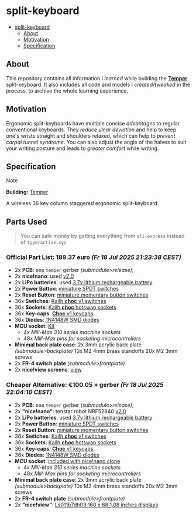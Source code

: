 # split-keyboard

<!--toc:start-->
- [split-keyboard](#split-keyboard)
  - [About](#about)
  - [Motivation](#motivation)
  - [Specification](#specification)
<!--toc:end-->



## About

This repository contains all information I *learned* while building the **[Temper](https://github.com/raeedcho/temper)** split-keyboard. It also includes all code and models I *created/tweaked* in the process, to archive the whole learning experience.

## Motivation

Ergonomic split-keyboards have multiple concise *advantages* to regular conventional keyboards. They *reduce ulnar deviation* and help to keep one's wrists straight and shoulders relaxed, which can help to *prevent carpal tunnel syndrome*. You can also adjust the angle of the halves to suit your writing posture and leads to *greater comfort* while writing.

## Specification

> [!NOTE]
> **Building:**
> [Temper](https://github.com/raeedcho/temper)

A wireless 36 key column staggered ergonomic split-keyboard.

## Parts Used
> You can safe money by getting everything from `ali-express` instead of `typeractive.xyz`

### Official Part List: 189.37 euro *(Fr 18 Jul 2025 21:23:38 CEST)*

- 2x **PCB**: see `temper` gerber *(submodule>release)*;
- 2x **nice!nano**: used [v2.0](https://typeractive.xyz/products/nice-nano?variant=42225114546407)
- 2x **LiPo batteries**: used [3.7v lithium rechargeable battery](https://de.aliexpress.com/item/1005008785016335.html?spm=a2g0o.productlist.main.1.9beeG9r5G9r5eh&algo_pvid=ac1f44e3-fba2-4d23-9f27-b83f57368fe6&algo_exp_id=ac1f44e3-fba2-4d23-9f27-b83f57368fe6-0&pdp_ext_f=%7B%22order%22%3A%2227%22%2C%22eval%22%3A%221%22%7D&pdp_npi=4%40dis%21EUR%2114.06%217.03%21%21%21114.72%2157.36%21%402103864c17528658150088401e63bc%2112000046655099198%21sea%21AT%216354448385%21X&curPageLogUid=zQZFeTEpTPQU&utparam-url=scene%3Asearch%7Cquery_from%3A)
- 2x **Power Button**: [miniature SPDT switches](https://de.aliexpress.com/item/1005007387580550.html?spm=a2g0o.cart.0.0.61344ae4XSUB7j&mp=1&pdp_npi=5%40dis%21EUR%21EUR%201.37%21EUR%201.17%21%21EUR%201.17%21%21%21%402103834817528637739712089e5cda%2112000040540005533%21ct%21AT%216354448385%21%211%210&gatewayAdapt=glo2deu)
- 2x **Reset Button**: [miniature momentary button switches](https://de.aliexpress.com/item/1005006973031934.html?spm=a2g0o.productlist.main.4.226af0fof0fo8s&aem_p4p_detail=202507181115339301428292823000002138385&algo_pvid=ef17869c-1f23-44f5-9fba-ae54bec91cd4&algo_exp_id=ef17869c-1f23-44f5-9fba-ae54bec91cd4-3&pdp_ext_f=%7B%22order%22%3A%22199%22%2C%22eval%22%3A%221%22%7D&pdp_npi=4%40dis%21EUR%211.46%211.28%21%21%2111.94%2110.51%21%40211b619a17528625337705209e615e%2112000038900555436%21sea%21AT%216354448385%21X&curPageLogUid=cXDzo0hJNxjV&utparam-url=scene%3Asearch%7Cquery_from%3A&search_p4p_id=202507181115339301428292823000002138385_1)
- 36x **Switches**: [Kailh **choc** v1 switches](https://typeractive.xyz/products/choc-switches?variant=45741919207655)
- 36x **Sockets**: [Kailh **choc** hotswap sockets](https://typeractive.xyz/products/hotswap-sockets?variant=45742200324327)
- 36x **Key-caps**: [**Choc** v1 keycaps](https://typeractive.xyz/products/mbk-keycaps?variant=45419753111783)
- 36x **Diodes**: [1N4148W SMD diodes](https://typeractive.xyz/products/smd-diodes)
- **MCU socket**: [Kit](https://typeractive.xyz/products/machine-sockets-and-pins?variant=45741664469223)
  - 4x *Mill-Max 310 series machine sockets*
  - 48x *Mill-Max pins for socketing microcontrollers*
- **Minimal back plate case**:
        2x 3mm acrylic back plate *(submodule>backplate)*
        10x M2 4mm brass standoffs
        20x M2 3mm screws
- 2x **FR-4 switch plate** *(submodule>frontplate)*
- 2x **nice!view screens**: [view](https://typeractive.xyz/products/nice-view)

### Cheaper Alternative: €100.05 + gerber *(Fr 18 Jul 2025 22:04:10 CEST)*
- 2x **PCB**: see `temper` gerber *(submodule>release)*;
- 2x **"nice!nano"**: tenstar robot NRF52840 [v2.0](https://de.aliexpress.com/item/1005008099333183.html?spm=a2g0o.cart.0.0.77534ae41SSyUc&mp=1&pdp_npi=5%40dis%21EUR%21EUR%202.28%21EUR%202.28%21%21EUR%202.28%21%21%21%40210385db17529069809245997e0088%2112000043736225747%21ct%21AT%216354448385%21%212%210&gatewayAdapt=glo2deu)
- 2x **LiPo batteries**: used [3.7v lithium rechargeable battery](https://de.aliexpress.com/item/1005008785016335.html?spm=a2g0o.productlist.main.1.9beeG9r5G9r5eh&algo_pvid=ac1f44e3-fba2-4d23-9f27-b83f57368fe6&algo_exp_id=ac1f44e3-fba2-4d23-9f27-b83f57368fe6-0&pdp_ext_f=%7B%22order%22%3A%2227%22%2C%22eval%22%3A%221%22%7D&pdp_npi=4%40dis%21EUR%2114.06%217.03%21%21%21114.72%2157.36%21%402103864c17528658150088401e63bc%2112000046655099198%21sea%21AT%216354448385%21X&curPageLogUid=zQZFeTEpTPQU&utparam-url=scene%3Asearch%7Cquery_from%3A)
- 2x **Power Button**: [miniature SPDT switches](https://de.aliexpress.com/item/1005007387580550.html?spm=a2g0o.cart.0.0.61344ae4XSUB7j&mp=1&pdp_npi=5%40dis%21EUR%21EUR%201.37%21EUR%201.17%21%21EUR%201.17%21%21%21%402103834817528637739712089e5cda%2112000040540005533%21ct%21AT%216354448385%21%211%210&gatewayAdapt=glo2deu)
- 2x **Reset Button**: [miniature momentary button switches](https://de.aliexpress.com/item/1005006973031934.html?spm=a2g0o.productlist.main.4.226af0fof0fo8s&aem_p4p_detail=202507181115339301428292823000002138385&algo_pvid=ef17869c-1f23-44f5-9fba-ae54bec91cd4&algo_exp_id=ef17869c-1f23-44f5-9fba-ae54bec91cd4-3&pdp_ext_f=%7B%22order%22%3A%22199%22%2C%22eval%22%3A%221%22%7D&pdp_npi=4%40dis%21EUR%211.46%211.28%21%21%2111.94%2110.51%21%40211b619a17528625337705209e615e%2112000038900555436%21sea%21AT%216354448385%21X&curPageLogUid=cXDzo0hJNxjV&utparam-url=scene%3Asearch%7Cquery_from%3A&search_p4p_id=202507181115339301428292823000002138385_1)
- 36x **Switches**: [Kailh **choc** v1 switches](https://de.aliexpress.com/item/1005008806799106.html?spm=a2g0o.productlist.main.3.31f06486n8mGIl&algo_pvid=6f325fe9-eda2-4ad6-9596-0e02094d0658&algo_exp_id=6f325fe9-eda2-4ad6-9596-0e02094d0658-2&pdp_ext_f=%7B%22order%22%3A%2276%22%2C%22eval%22%3A%221%22%7D&pdp_npi=4%40dis%21EUR%214.52%214.52%21%21%215.14%215.14%21%40210384cc17528683223042117e9a82%2112000046742202217%21sea%21AT%216354448385%21X&curPageLogUid=h1deRjw2Fzch&utparam-url=scene%3Asearch%7Cquery_from%3A)
- 36x **Sockets**: [Kailh **choc** hotswap sockets](https://de.aliexpress.com/item/1005006007846154.html?spm=a2g0o.productlist.main.1.55315d01ps8FYF&algo_pvid=6b50d792-b997-4a96-a040-4acfdedce0ed&algo_exp_id=6b50d792-b997-4a96-a040-4acfdedce0ed-0&pdp_ext_f=%7B%22order%22%3A%22115%22%2C%22eval%22%3A%221%22%7D&pdp_npi=4%40dis%21EUR%2113.02%215.99%21%21%2114.79%216.80%21%402103890117528685407083301e37e4%2112000035295576729%21sea%21AT%216354448385%21X&curPageLogUid=v9j0qQdkeieq&utparam-url=scene%3Asearch%7Cquery_from%3A)
- 36x **Key-caps**: [**Choc** v1 keycaps](https://de.aliexpress.com/item/1005005127265046.html?spm=a2g0o.productlist.main.11.193b5e7cnP5om9&algo_pvid=a5ae65eb-7310-4d6e-b3d5-5f096003f597&algo_exp_id=a5ae65eb-7310-4d6e-b3d5-5f096003f597-10&pdp_ext_f=%7B%22order%22%3A%2255%22%2C%22eval%22%3A%221%22%7D&pdp_npi=4%40dis%21EUR%212.88%211.99%21%21%213.27%212.26%21%402103890117528685801754699e37e4%2112000031767601888%21sea%21AT%216354448385%21X&curPageLogUid=Oo7vrBDtJckg&utparam-url=scene%3Asearch%7Cquery_from%3A)
- 36x **Diodes**: [1N4148W SMD diodes](https://de.aliexpress.com/item/1005007160563285.html?spm=a2g0o.productlist.main.2.78414273w2QZf9&algo_pvid=3ebc903e-ea94-4f8c-b878-3030c2c15a8a&algo_exp_id=3ebc903e-ea94-4f8c-b878-3030c2c15a8a-1&pdp_ext_f=%7B%22order%22%3A%22143%22%2C%22eval%22%3A%221%22%7D&pdp_npi=4%40dis%21EUR%213.01%211.92%21%21%2124.59%2115.74%21%40211b6a7a17528689160777472e30c4%2112000039653324544%21sea%21AT%216354448385%21X&curPageLogUid=nEkVwTB6FaEZ&utparam-url=scene%3Asearch%7Cquery_from%3A)
- **MCU socket**: [included with nice!nano clone](https://de.aliexpress.com/item/1005006271881076.html?srcSns=sns_Copy&spreadType=socialShare&bizType=ProductDetail&social_params=60902593660&aff_fcid=6dfd0b11e6284ac5bb5bd1bd98f4e768-1752867618902-09140-_EI6oYpS&tt=MG&aff_fsk=_EI6oYpS&aff_platform=default&sk=_EI6oYpS&aff_trace_key=6dfd0b11e6284ac5bb5bd1bd98f4e768-1752867618902-09140-_EI6oYpS&shareId=60902593660&businessType=ProductDetail&platform=AE&terminal_id=f3ea7a45da034988bc0d45eb96e130a9&afSmartRedirect=y)
  - 4x *Mill-Max 310 series machine sockets*
  - 48x *Mill-Max pins for socketing microcontrollers*
- **Minimal back plate case**:
        2x 3mm acrylic back plate *(submodule>backplate)*
        10x M2 4mm brass standoffs
        20x M2 3mm screws
- 2x **FR-4 switch plate** *(submodule>frontplate)*
- 2x **"nice!view"**: [Ls011b7dh03 160 x 68 1,08 inches displays](https://de.aliexpress.com/item/1005008052525400.html?spm=a2g0o.productlist.main.2.2f842c3akUy421&algo_pvid=55c14714-918d-4d46-9eac-1cda76fccdfb&algo_exp_id=55c14714-918d-4d46-9eac-1cda76fccdfb-1&pdp_ext_f=%7B%22order%22%3A%2220%22%2C%22eval%22%3A%221%22%7D&pdp_npi=4%40dis%21EUR%2117.88%2117.88%21%21%21145.88%21145.88%21%40211b619a17528678822344869e6167%2112000046561019656%21sea%21AT%216354448385%21X&curPageLogUid=NTWT5BmhMdBL&utparam-url=scene%3Asearch%7Cquery_from%3A#nav-store)
